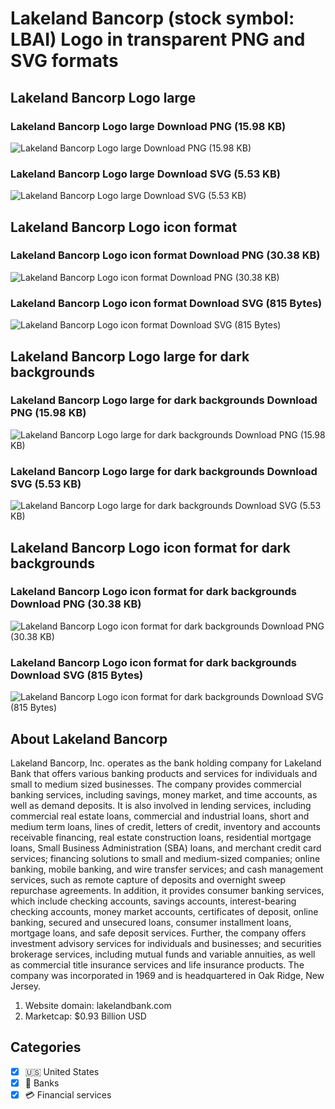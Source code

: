 # Lakeland Bancorp (stock symbol: LBAI) Logo in transparent PNG and SVG formats

## Lakeland Bancorp Logo large

### Lakeland Bancorp Logo large Download PNG (15.98 KB)

![Lakeland Bancorp Logo large Download PNG (15.98 KB)](/img/orig/LBAI_BIG-57eeffb7.png)

### Lakeland Bancorp Logo large Download SVG (5.53 KB)

![Lakeland Bancorp Logo large Download SVG (5.53 KB)](/img/orig/LBAI_BIG-2e7331aa.svg)

## Lakeland Bancorp Logo icon format

### Lakeland Bancorp Logo icon format Download PNG (30.38 KB)

![Lakeland Bancorp Logo icon format Download PNG (30.38 KB)](/img/orig/LBAI-d85f267e.png)

### Lakeland Bancorp Logo icon format Download SVG (815 Bytes)

![Lakeland Bancorp Logo icon format Download SVG (815 Bytes)](/img/orig/LBAI-b54c9f76.svg)

## Lakeland Bancorp Logo large for dark backgrounds

### Lakeland Bancorp Logo large for dark backgrounds Download PNG (15.98 KB)

![Lakeland Bancorp Logo large for dark backgrounds Download PNG (15.98 KB)](/img/orig/LBAI_BIG.D-babb49fe.png)

### Lakeland Bancorp Logo large for dark backgrounds Download SVG (5.53 KB)

![Lakeland Bancorp Logo large for dark backgrounds Download SVG (5.53 KB)](/img/orig/LBAI_BIG.D-61c8e8f7.svg)

## Lakeland Bancorp Logo icon format for dark backgrounds

### Lakeland Bancorp Logo icon format for dark backgrounds Download PNG (30.38 KB)

![Lakeland Bancorp Logo icon format for dark backgrounds Download PNG (30.38 KB)](/img/orig/LBAI.D-1fe738b0.png)

### Lakeland Bancorp Logo icon format for dark backgrounds Download SVG (815 Bytes)

![Lakeland Bancorp Logo icon format for dark backgrounds Download SVG (815 Bytes)](/img/orig/LBAI.D-8e2ab02b.svg)

## About Lakeland Bancorp

Lakeland Bancorp, Inc. operates as the bank holding company for Lakeland Bank that offers various banking products and services for individuals and small to medium sized businesses. The company provides commercial banking services, including savings, money market, and time accounts, as well as demand deposits. It is also involved in lending services, including commercial real estate loans, commercial and industrial loans, short and medium term loans, lines of credit, letters of credit, inventory and accounts receivable financing, real estate construction loans, residential mortgage loans, Small Business Administration (SBA) loans, and merchant credit card services; financing solutions to small and medium-sized companies; online banking, mobile banking, and wire transfer services; and cash management services, such as remote capture of deposits and overnight sweep repurchase agreements. In addition, it provides consumer banking services, which include checking accounts, savings accounts, interest-bearing checking accounts, money market accounts, certificates of deposit, online banking, secured and unsecured loans, consumer installment loans, mortgage loans, and safe deposit services. Further, the company offers investment advisory services for individuals and businesses; and securities brokerage services, including mutual funds and variable annuities, as well as commercial title insurance services and life insurance products. The company was incorporated in 1969 and is headquartered in Oak Ridge, New Jersey.

1. Website domain: lakelandbank.com
2. Marketcap: $0.93 Billion USD


## Categories
- [x] 🇺🇸 United States
- [x] 🏦 Banks
- [x] 💳 Financial services
